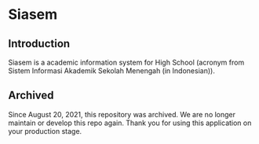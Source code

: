 # Siasem
## Introduction
Siasem is a academic information system for High School (acronym from Sistem Informasi Akademik Sekolah Menengah (in Indonesian)).

## Archived
Since August 20, 2021, this repository was archived. We are no longer maintain or develop this repo again. Thank you for using this application on your production stage.
